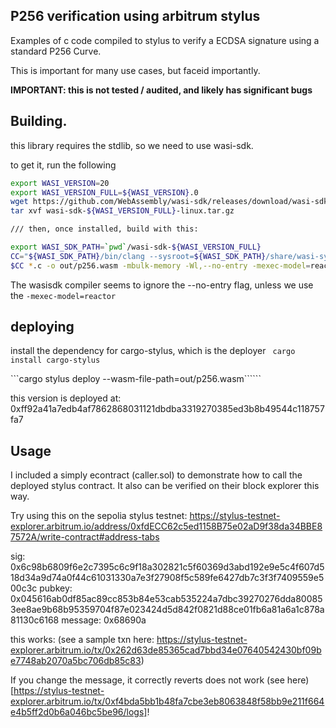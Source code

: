 ## P256 verification using arbitrum stylus

Examples of c code compiled to stylus to verify a ECDSA signature using a standard P256 Curve.

This is important for many use cases, but faceid importantly.

**IMPORTANT: this is not tested / audited, and likely has significant bugs**

## Building.
this library requires the stdlib, so we need to use wasi-sdk.

to get it, run the following
```bash
export WASI_VERSION=20
export WASI_VERSION_FULL=${WASI_VERSION}.0
wget https://github.com/WebAssembly/wasi-sdk/releases/download/wasi-sdk-${WASI_VERSION}/wasi-sdk-${WASI_VERSION_FULL}-linux.tar.gz
tar xvf wasi-sdk-${WASI_VERSION_FULL}-linux.tar.gz

/// then, once installed, build with this:

export WASI_SDK_PATH=`pwd`/wasi-sdk-${WASI_VERSION_FULL}
CC="${WASI_SDK_PATH}/bin/clang --sysroot=${WASI_SDK_PATH}/share/wasi-sysroot"
$CC *.c -o out/p256.wasm -mbulk-memory -Wl,--no-entry -mexec-model=reactor -O3
```
The wasisdk compiler seems to ignore the --no-entry flag, unless we use the `-mexec-model=reactor`

## deploying

install the dependency for cargo-stylus, which is the deployer
``` cargo install cargo-stylus```

```cargo stylus deploy --wasm-file-path=out/p256.wasm``````

this version is deployed at: 0xff92a41a7edb4af7862868031121dbdba3319270385ed3b8b49544c118757fa7

## Usage
I included a simply econtract (caller.sol) to demonstrate how to call the deployed stylus contract. It also can be verified on their block explorer this way.

Try using this on the sepolia stylus testnet: https://stylus-testnet-explorer.arbitrum.io/address/0xfdECC62c5ed1158B75e02aD9f38da34BBE87572A/write-contract#address-tabs

sig:        0x6c98b6809f6e2c7395c6c9f18a302821c5f60369d3abd192e9e5c4f607d518d34a9d74a0f44c61031330a7e3f27908f5c589fe6427db7c3f3f7409559e500c3c
pubkey:     0x045616ab0df85ac89cc853b84e53cab535224a7dbc39270276dda800853ee8ae9b68b95359704f87e023424d5d842f0821d88ce01fb6a81a6a1c878a81130c6168
message:    0x68690a

this works: (see a sample txn here: https://stylus-testnet-explorer.arbitrum.io/tx/0x262d63de85365cad7bbd34e07640542430bf09be7748ab2070a5bc706db85c83)

If you change the message, it correctly reverts does not work (see here)[https://stylus-testnet-explorer.arbitrum.io/tx/0xf4bda5bb1b48fa7cbe3eb8063848f58bb9e211f664e4b5ff2d0b6a046bc5be96/logs]!
